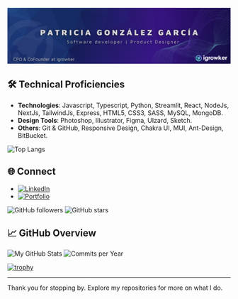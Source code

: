 ![foto](Assets/banner.png)

## 🛠️ Technical Proficiencies

-   **Technologies**: Javascript, Typescript, Python, Streamlit, React, NodeJs, NextJs, TailwindJs, Express, HTML5, CSS3, SASS, MySQL, MongoDB.
-   **Design Tools**: Photoshop, Illustrator, Figma, UIzard, Sketch.
-   **Others**: Git & GitHub, Responsive Design, Chakra UI, MUI, Ant-Design, BitBucket.

![Top Langs](https://github-readme-stats.vercel.app/api/top-langs/?username=patrigarcia&layout=compact&theme=radical)

## 🌐 Connect

-   [![LinkedIn](https://img.shields.io/badge/LinkedIn-Connect-blue)](https://www.linkedin.com/in/patggarcia/)
-   [![Portfolio](https://img.shields.io/badge/Portfolio-Visit-blue)](https://www.patgonzalez.me)

![GitHub followers](https://img.shields.io/github/followers/patrigarcia?style=social)
![GitHub stars](https://img.shields.io/github/stars/patrigarcia?style=social)

## 📈 GitHub Overview

![My GitHub Stats](https://github-readme-stats.vercel.app/api?username=patrigarcia&show_icons=true&theme=radical)
![Commits per Year](https://github-readme-streak-stats.herokuapp.com/?user=patrigarcia&theme=radical)




[![trophy](https://github-profile-trophy.vercel.app/?username=patrigarcia&theme=radical)](https://github.com/ryo-ma/github-profile-trophy)

---

Thank you for stopping by. Explore my repositories for more on what I do.
